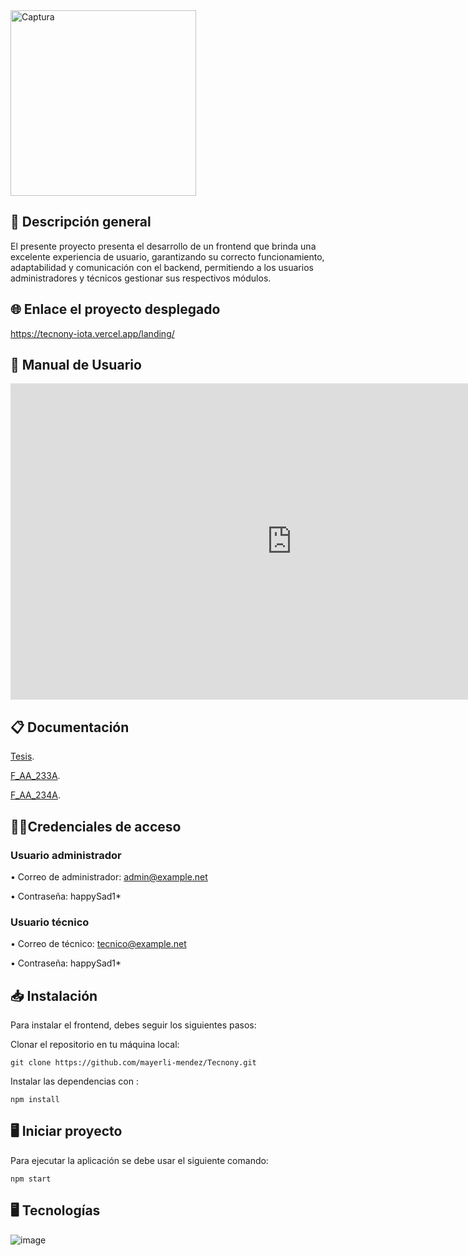 <img width="297" alt="Captura" src="https://user-images.githubusercontent.com/74840012/218665208-66be4556-56b9-401a-8ae2-480e81e403c9.PNG">

## 📖  Descripción general 

El presente proyecto presenta el desarrollo de un frontend que brinda una excelente experiencia de usuario, garantizando su correcto funcionamiento, adaptabilidad y comunicación con el backend, permitiendo a los usuarios administradores y técnicos gestionar sus respectivos módulos.

## 🌐 Enlace el proyecto desplegado

https://tecnony-iota.vercel.app/landing/

## 📍 Manual de Usuario 

<iframe width="900" height="506" src="https://www.youtube.com/embed/JABdrQi9eq8" title="DESARROLLO DE SISTEMA PARA BRINDAR SERVICIOS INFORMÁTICOS EN QUITO - COMPONENTE DESARROLLO FRONTEND" frameborder="0" allow="accelerometer; autoplay; clipboard-write; encrypted-media; gyroscope; picture-in-picture; web-share" allowfullscreen></iframe>

## 📋 Documentación 

[Tesis](https://github.com/mayerli-mendez/Tecnony_Documentacion/blob/main/Tesis-Mayerli.pdf).

[F_AA_233A](https://github.com/mayerli-mendez/Tecnony_Documentacion/blob/main/F_AA_233A.pdf).

[F_AA_234A](https://github.com/mayerli-mendez/Tecnony_Documentacion/blob/main/F_AA_234A.pdf).

## 👨‍💻Credenciales de acceso 

### Usuario administrador 

•	Correo de administrador: admin@example.net

•	Contraseña: happySad1*

### Usuario técnico 

•	Correo de técnico: tecnico@example.net

•	Contraseña: happySad1*

##  📥 Instalación

Para instalar el frontend, debes seguir los siguientes pasos:

Clonar el repositorio en tu máquina local:

```
git clone https://github.com/mayerli-mendez/Tecnony.git
```

Instalar las dependencias con :

```
npm install
``` 

##  🖥️ Iniciar proyecto

Para ejecutar la aplicación se debe usar el siguiente comando:

``` 
npm start
```
##  🖥 Tecnologías

![image](https://user-images.githubusercontent.com/74840012/222335216-d375a059-3ac3-4d27-9d86-d06ffc15a7bf.png)


